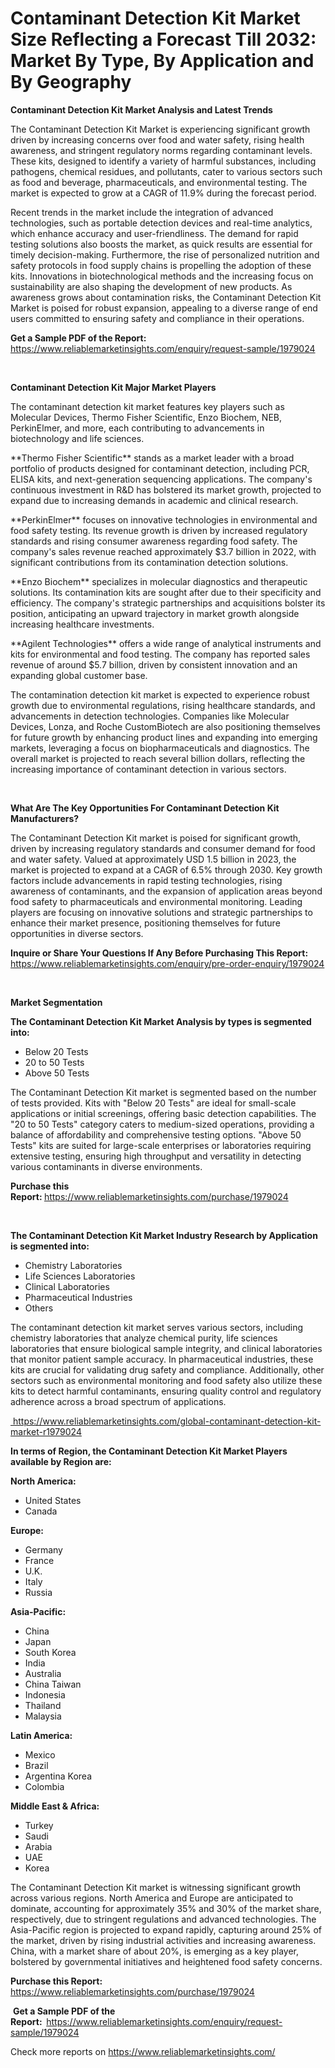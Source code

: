 <p><h1>Contaminant Detection Kit Market Size Reflecting a Forecast Till 2032: Market By Type, By Application and By Geography</h1></p><p><strong>Contaminant Detection Kit Market Analysis and Latest Trends</strong></p>
<p><p>The Contaminant Detection Kit Market is experiencing significant growth driven by increasing concerns over food and water safety, rising health awareness, and stringent regulatory norms regarding contaminant levels. These kits, designed to identify a variety of harmful substances, including pathogens, chemical residues, and pollutants, cater to various sectors such as food and beverage, pharmaceuticals, and environmental testing. The market is expected to grow at a CAGR of 11.9% during the forecast period.</p><p>Recent trends in the market include the integration of advanced technologies, such as portable detection devices and real-time analytics, which enhance accuracy and user-friendliness. The demand for rapid testing solutions also boosts the market, as quick results are essential for timely decision-making. Furthermore, the rise of personalized nutrition and safety protocols in food supply chains is propelling the adoption of these kits. Innovations in biotechnological methods and the increasing focus on sustainability are also shaping the development of new products. As awareness grows about contamination risks, the Contaminant Detection Kit Market is poised for robust expansion, appealing to a diverse range of end users committed to ensuring safety and compliance in their operations.</p></p>
<p><strong>Get a Sample PDF of the Report:&nbsp;</strong> <a href="https://www.reliablemarketinsights.com/enquiry/request-sample/1979024?utm_campaign=2593&utm_medium=2&utm_source=Github&utm_content=ia&utm_term=28032025&utm_id=contaminant-detection-kit">https://www.reliablemarketinsights.com/enquiry/request-sample/1979024</a></p>
<p>&nbsp;</p>
<p><strong>Contaminant Detection Kit Major Market Players</strong></p>
<p><p>The contaminant detection kit market features key players such as Molecular Devices, Thermo Fisher Scientific, Enzo Biochem, NEB, PerkinElmer, and more, each contributing to advancements in biotechnology and life sciences.</p><p>**Thermo Fisher Scientific** stands as a market leader with a broad portfolio of products designed for contaminant detection, including PCR, ELISA kits, and next-generation sequencing applications. The company's continuous investment in R&D has bolstered its market growth, projected to expand due to increasing demands in academic and clinical research.</p><p>**PerkinElmer** focuses on innovative technologies in environmental and food safety testing. Its revenue growth is driven by increased regulatory standards and rising consumer awareness regarding food safety. The company's sales revenue reached approximately $3.7 billion in 2022, with significant contributions from its contamination detection solutions.</p><p>**Enzo Biochem** specializes in molecular diagnostics and therapeutic solutions. Its contamination kits are sought after due to their specificity and efficiency. The company's strategic partnerships and acquisitions bolster its position, anticipating an upward trajectory in market growth alongside increasing healthcare investments.</p><p>**Agilent Technologies** offers a wide range of analytical instruments and kits for environmental and food testing. The company has reported sales revenue of around $5.7 billion, driven by consistent innovation and an expanding global customer base.</p><p>The contamination detection kit market is expected to experience robust growth due to environmental regulations, rising healthcare standards, and advancements in detection technologies. Companies like Molecular Devices, Lonza, and Roche CustomBiotech are also positioning themselves for future growth by enhancing product lines and expanding into emerging markets, leveraging a focus on biopharmaceuticals and diagnostics. The overall market is projected to reach several billion dollars, reflecting the increasing importance of contaminant detection in various sectors.</p></p>
<p>&nbsp;</p>
<p><strong>What Are The Key Opportunities For Contaminant Detection Kit Manufacturers?</strong></p>
<p><p>The Contaminant Detection Kit market is poised for significant growth, driven by increasing regulatory standards and consumer demand for food and water safety. Valued at approximately USD 1.5 billion in 2023, the market is projected to expand at a CAGR of 6.5% through 2030. Key growth factors include advancements in rapid testing technologies, rising awareness of contaminants, and the expansion of application areas beyond food safety to pharmaceuticals and environmental monitoring. Leading players are focusing on innovative solutions and strategic partnerships to enhance their market presence, positioning themselves for future opportunities in diverse sectors.</p></p>
<p><strong>Inquire or Share Your Questions If Any Before Purchasing This Report:</strong> <a href="https://www.reliablemarketinsights.com/enquiry/pre-order-enquiry/1979024?utm_campaign=2593&utm_medium=2&utm_source=Github&utm_content=ia&utm_term=28032025&utm_id=contaminant-detection-kit">https://www.reliablemarketinsights.com/enquiry/pre-order-enquiry/1979024</a></p>
<p>&nbsp;</p>
<p><strong>Market Segmentation</strong></p>
<p><strong>The Contaminant Detection Kit Market Analysis by types is segmented into:</strong></p>
<p><ul><li>Below 20 Tests</li><li>20 to 50 Tests</li><li>Above 50 Tests</li></ul></p>
<p><p>The Contaminant Detection Kit market is segmented based on the number of tests provided. Kits with "Below 20 Tests" are ideal for small-scale applications or initial screenings, offering basic detection capabilities. The "20 to 50 Tests" category caters to medium-sized operations, providing a balance of affordability and comprehensive testing options. "Above 50 Tests" kits are suited for large-scale enterprises or laboratories requiring extensive testing, ensuring high throughput and versatility in detecting various contaminants in diverse environments.</p></p>
<p><strong>Purchase this Report:&nbsp;</strong><a href="https://www.reliablemarketinsights.com/purchase/1979024?utm_campaign=2593&utm_medium=2&utm_source=Github&utm_content=ia&utm_term=28032025&utm_id=contaminant-detection-kit">https://www.reliablemarketinsights.com/purchase/1979024</a></p>
<p>&nbsp;</p>
<p><strong>The Contaminant Detection Kit Market Industry Research by Application is segmented into:</strong></p>
<p><ul><li>Chemistry Laboratories</li><li>Life Sciences Laboratories</li><li>Clinical Laboratories</li><li>Pharmaceutical Industries</li><li>Others</li></ul></p>
<p><p>The contaminant detection kit market serves various sectors, including chemistry laboratories that analyze chemical purity, life sciences laboratories that ensure biological sample integrity, and clinical laboratories that monitor patient sample accuracy. In pharmaceutical industries, these kits are crucial for validating drug safety and compliance. Additionally, other sectors such as environmental monitoring and food safety also utilize these kits to detect harmful contaminants, ensuring quality control and regulatory adherence across a broad spectrum of applications.</p></p>
<p><a href="https://www.reliablemarketinsights.com/global-contaminant-detection-kit-market-r1979024?utm_campaign=2593&utm_medium=2&utm_source=Github&utm_content=ia&utm_term=28032025&utm_id=contaminant-detection-kit">&nbsp;https://www.reliablemarketinsights.com/global-contaminant-detection-kit-market-r1979024</a></p>
<p><strong>In terms of Region, the Contaminant Detection Kit Market Players available by Region are:</strong></p>
<p>
    <p> <strong> North America: </strong>
        <ul>
            <li>United States</li>
            <li>Canada</li>
        </ul>
        </p> 
    <p> <strong> Europe: </strong>
        <ul>
            <li>Germany</li>
            <li>France</li>
            <li>U.K.</li>
            <li>Italy</li>
            <li>Russia</li>
        </ul>
        </p> 
    <p> <strong> Asia-Pacific: </strong>
        <ul>
            <li>China</li>
            <li>Japan</li>
            <li>South Korea</li>
            <li>India</li>
            <li>Australia</li>
            <li>China Taiwan</li>
            <li>Indonesia</li>
            <li>Thailand</li>
            <li>Malaysia</li>
        </ul>
        </p> 
    <p> <strong> Latin America: </strong>
        <ul>
            <li>Mexico</li>
            <li>Brazil</li>
            <li>Argentina Korea</li>
            <li>Colombia</li>
        </ul>
        </p> 
    <p> <strong> Middle East & Africa: </strong>
        <ul>
            <li>Turkey</li>
            <li>Saudi</li>
            <li>Arabia</li>
            <li>UAE</li>
            <li>Korea</li>
        </ul>
    </p>
    </p>
<p><p>The Contaminant Detection Kit market is witnessing significant growth across various regions. North America and Europe are anticipated to dominate, accounting for approximately 35% and 30% of the market share, respectively, due to stringent regulations and advanced technologies. The Asia-Pacific region is projected to expand rapidly, capturing around 25% of the market, driven by rising industrial activities and increasing awareness. China, with a market share of about 20%, is emerging as a key player, bolstered by governmental initiatives and heightened food safety concerns.</p></p>
<p><strong>Purchase this Report: </strong><a href="https://www.reliablemarketinsights.com/purchase/1979024?utm_campaign=2593&utm_medium=2&utm_source=Github&utm_content=ia&utm_term=28032025&utm_id=contaminant-detection-kit">https://www.reliablemarketinsights.com/purchase/1979024</a></p>
<p>&nbsp;<strong>Get a Sample PDF of the Report:&nbsp;&nbsp;</strong><a href="https://www.reliablemarketinsights.com/enquiry/request-sample/1979024?utm_campaign=2593&utm_medium=2&utm_source=Github&utm_content=ia&utm_term=28032025&utm_id=contaminant-detection-kit">https://www.reliablemarketinsights.com/enquiry/request-sample/1979024</a></p>
<p><strong></strong></p>
<p>Check more reports on <a href="https://www.reliablemarketinsights.com/?utm_campaign=2593&utm_medium=2&utm_source=Github&utm_content=ia&utm_term=28032025&utm_id=contaminant-detection-kit">https://www.reliablemarketinsights.com/</a></p>